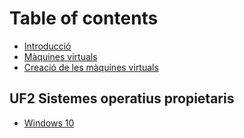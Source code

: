 # Table of contents

* [Introducció](README.md)
* [Màquines virtuals](maquines-virtuals.md)
* [Creació de les màquines virtuals](creacio-de-les-maquines-virtuals.md)

## UF2 Sistemes operatius propietaris

* [Windows 10](uf2-sistemes-operatius-propietaris/windows-10.md)

